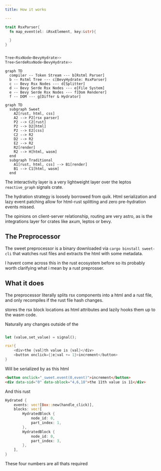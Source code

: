 ```yaml
---
title: How it works

---
```



```rust
trait RsxParser{
  fn map_event(el: &RsxElement, key:&str){

  }
}


Tree<RsxNode<BevyHydrate>>
Tree<SerdeRsxNode<BevyHydrate>>
```

```mermaid
graph TD
  compiler -- Token Stream --- b[Rstml Parser]
  b -- Rstml Tree --- c[BevyHydrate: RsxParser]
  c -- Bevy Rsx Nodes --- d[Splitter]
  d -- Bevy Serde Rsx Nodes --- e[File System]
  e -- Bevy Serde Rsx Nodes --- f[Dom Renderer]
  f -- DOM --- g[Differ & Hydrator]
```





```mermaid
graph TD
  subgraph Sweet
    A2[rust, html, css]
    A2 --> P2[rsx parser]
    P2 --> C2[rust]
    P2 --> D2[html]
    P2 --> E2[css]
    C2 --> R2
    D2 --> R2
    E2 --> R2
    R2[render]
    R2 --> H[html, wasm]
  end
  subgraph Traditional
    A1[rust, html, css] --> B1[render]
    B1 --> C1[html, wasm]
  end
```

The interactivity layer is a very lightweight layer over the leptos `reactive_graph` signals crate.

The hydration strategy is loosely borrowed from quik. Html serialization and lazy event patching allow for html-rust splitting and zero pre-hydration events missed.

The opinions on client-server relationship, routing are very astro, as is the integrations layer for crates like axum, leptos or bevy. 



## The Preprocessor

The sweet preprocessor is a binary downloaded via `cargo binstall sweet-cli` that watches rust files and extracts the html with some metadata.


I havent come across this in the rust ecosystem before so its probably worth clarifying what i mean by a rust preprosser.

## What it does

The preprocessor literally splits rsx components into a html and a rust file, and only recompiles if the rust file hash changes. 

 stores the rsx block locations as html attributes and lazily hooks them up to the wasm code.

Naturally any changes outside of the

```rust

let (value,set_value) = signal();

rsx!{
	<div>the {val}th value is {val}</div>
	<button onclick={|e|val += 1}>increment</button>
}
```
Will be serialized by as this html
```html
<button onclick="_sweet.event(0,event)">increment</button>
<div data-sid="0" data-sblock="4,6,18">the 11th value is 11</div>
```
And this rust
```rust
Hydrated {
	events: vec![Box::new(handle_click)],
	blocks: vec![
		HydratedBlock {
			node_id: 0,
			part_index: 1,
		},
		HydratedBlock {
			node_id: 0,
			part_index: 3,
		},
	],
}
```


These four numbers are all thats required
